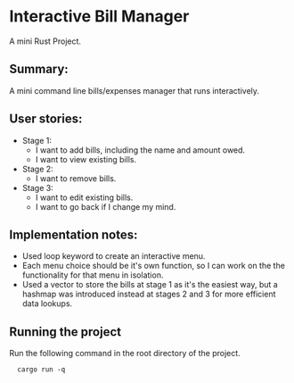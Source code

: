 # Interactive Bill Manager

A mini Rust Project.

## Summary:

A mini command line bills/expenses manager that runs
interactively.

## User stories:

- Stage 1:
  - I want to add bills, including the name and amount owed.
  - I want to view existing bills.
- Stage 2:
  - I want to remove bills.
- Stage 3:
  - I want to edit existing bills.
  - I want to go back if I change my mind.

## Implementation notes:

- Used loop keyword to create an interactive menu.
- Each menu choice should be it's own function, so I can work on the
  the functionality for that menu in isolation.
- Used a vector to store the bills at stage 1 as it's the easiest way, but a
  hashmap was introduced instead at stages 2 and 3 for more efficient data lookups.

## Running the project

Run the following command in the root directory of the project.

```shell
  cargo run -q
```
